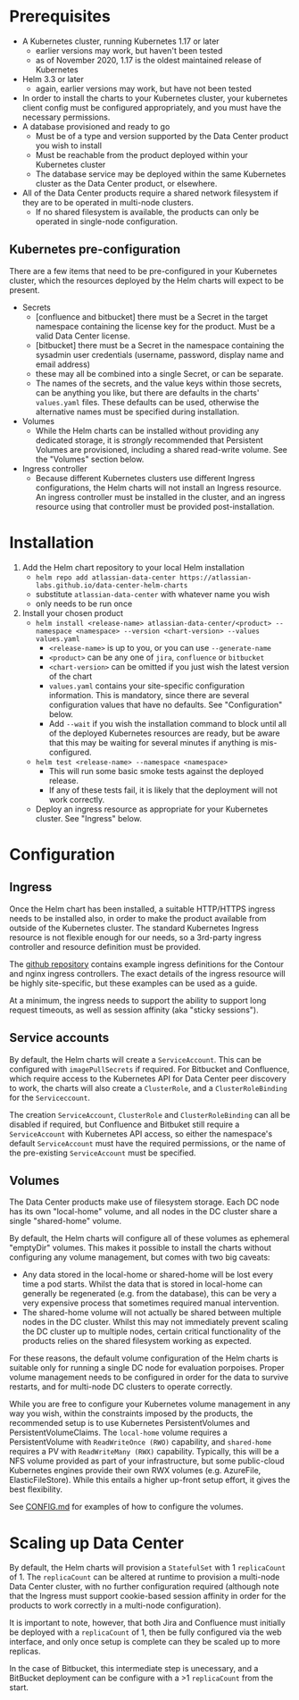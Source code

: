 # Prerequisites
* A Kubernetes cluster, running Kubernetes 1.17 or later
  * earlier versions may work, but haven't been tested
  * as of November 2020, 1.17 is the oldest maintained release of Kubernetes
* Helm 3.3 or later 
  * again, earlier versions may work, but have not been tested
* In order to install the charts to your Kubernetes cluster, your kubernetes client config must 
be configured appropriately, and you must have the necessary permissions.
* A database provisioned and ready to go
   * Must be of a type and version supported by the Data Center product you wish to install
   * Must be reachable from the product deployed within your Kubernetes cluster
   * The database service may be deployed within the same Kubernetes cluster as the Data Center product,
   or elsewhere.
* All of the Data Center products require a shared network filesystem if they are to 
be operated in multi-node clusters. 
   * If no shared filesystem is available, the products can only be operated in
   single-node configuration.

## Kubernetes pre-configuration
There are a few items that need to be pre-configured in your Kubernetes cluster, which the resources deployed 
by the Helm charts will expect to be present.
* Secrets
   * [confluence and bitbucket] there must be a Secret in the target namespace 
containing the license key for the product. Must be a valid Data Center license.
   * [bitbucket] there must be a Secret in the namespace containing the sysadmin user
credentials (username, password, display name and email address)
   * these may all be combined into a single Secret, or can be separate. 
   * The names of the secrets, and the value keys within those secrets, 
   can be anything you like, but there are defaults in the charts' `values.yaml` 
   files. These defaults can be used, otherwise the alternative names must be
   specified during installation.   
* Volumes
   * While the Helm charts can be installed without providing any dedicated
   storage, it is *strongly* recommended that Persistent Volumes are provisioned,
   including a shared read-write volume. See the "Volumes" section below.
* Ingress controller
   * Because different Kubernetes clusters use different Ingress configurations,
   the Helm charts will not install an Ingress resource. An ingress controller
   must be installed in the cluster, and an ingress resource using that controller
   must be provided post-installation.
   
# Installation
1. Add the Helm chart repository to your local Helm installation
   * `helm repo add atlassian-data-center https://atlassian-labs.github.io/data-center-helm-charts`
   * substitute `atlassian-data-center` with whatever name you wish
   * only needs to be run once
1. Install your chosen product
   * `helm install <release-name> atlassian-data-center/<product> --namespace <namespace> --version <chart-version> --values values.yaml`
      * `<release-name>` is up to you, or you can use `--generate-name`
      * `<product>` can be any one of `jira`, `confluence` or `bitbucket`
      * `<chart-version>` can be omitted if you just wish the latest version of the chart
      * `values.yaml` contains your site-specific configuration information. 
      This is mandatory, since there are several configuration values that have no defaults.
      See "Configuration" below.
      * Add `--wait` if you wish the installation command to block until all of the deployed 
      Kubernetes resources are ready, but be aware that this may be waiting for several minutes 
      if anything is mis-configured.   
   * `helm test <release-name> --namespace <namespace>`
      * This will run some basic smoke tests against the deployed release.
      * If any of these tests fail, it is likely that the deployment will not work correctly.
   * Deploy an ingress resource as appropriate for your Kubernetes cluster. 
   See "Ingress" below.   
   
# Configuration

## Ingress
Once the Helm chart has been installed, a suitable HTTP/HTTPS ingress needs to be 
installed also, in order to make the product available from outside of the Kubernetes
cluster. The standard Kubernetes Ingress resource is not flexible enough for our needs,
so a 3rd-party ingress controller and resource definition must be provided.

The [github repository](https://github.com/atlassian-labs/data-center-helm-charts/tree/master/src/test/config)
contains example ingress definitions for the Contour and nginx ingress controllers.
The exact details of the ingress resource will be highly site-specific, but these
examples can be used as a guide.

At a minimum, the ingress needs to support the ability to support long request timeouts, as
well as session affinity (aka "sticky sessions").

## Service accounts
By default, the Helm charts will create a `ServiceAccount`. This can be configured with
`imagePullSecrets` if required. For Bitbucket and Confluence, which require access
to the Kubernetes API for Data Center peer discovery to work, the charts will also 
create a `ClusterRole`, and a `ClusterRoleBinding` for the `Serviceccount`.

The creation `ServiceAccount`, `ClusterRole` and `ClusterRoleBinding` can all be disabled
if required, but Confluence and Bitbuket still require a `ServiceAccount` with Kubernetes
API access, so either the namespace's default `ServiceAccount` must have the required
permissions, or the name of the pre-existing `ServiceAccount` must be specified.

## Volumes
The Data Center products make use of filesystem storage. Each DC node has its own "local-home" volume, and all
nodes in the DC cluster share a single "shared-home" volume.

By default, the Helm charts will configure all of these volumes as ephemeral "emptyDir" volumes. This makes it 
possible to install the charts without configuring any volume management, but comes with two big caveats:

* Any data stored in the local-home or shared-home will be lost every time a pod starts. Whilst the data that is
stored in local-home can generally be regenerated (e.g. from the database), this can be very a very expensive process
that sometimes required manual intervention. 
* The shared-home volume will not actually be shared between multiple nodes in the DC cluster. Whilst this may not 
immediately prevent scaling the DC cluster up to multiple nodes, certain critical functionality of the products relies 
on the shared filesystem working as expected.

For these reasons, the default volume configuration of the Helm charts is suitable only for running a single DC node for
evaluation porpoises. Proper volume management needs to be configured in order for the data to survive restarts, and for
multi-node DC clusters to operate correctly.

While you are free to configure your Kubernetes volume management in any way you wish, within the constraints imposed by
the products, the recommended setup is to use Kubernetes PersistentVolumes and PersistentVolumeClaims. The `local-home`
volume requires a PersistentVolume with `ReadWriteOnce (RWO)` capability, and `shared-home` requires a PV with `ReadWriteMany (RWX)`
capability. Typically, this will be a NFS volume provided as part of your infrastructure, but some public-cloud Kubernetes
engines provide their own RWX volumes (e.g. AzureFile, ElasticFileStore). While this entails a higher up-front setup effort, 
it gives the best flexibility.

See [CONFIG.md]() for examples of how to configure the volumes.

# Scaling up Data Center

By default, the Helm charts will provision a `StatefulSet` with 1 `replicaCount` of 1.
The `replicaCount` can be altered at runtime to provision a multi-node 
Data Center cluster, with no further configuration required (although note
that the Ingress must support cookie-based session affinity in order for the 
products to work correctly in a multi-node configuration).

It is important to note, however, that both Jira and Confluence must initially
be deployed with a `replicaCount` of 1, then be fully configured via the web interface,
and only once setup is complete can they be scaled up to more replicas.

In the case of Bitbucket, this intermediate step is unecessary, and a BitBucket
deployment can be configure with a >1 `replicaCount` from the start.